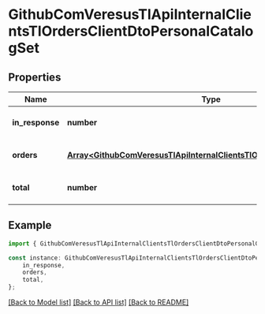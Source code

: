 # GithubComVeresusTlApiInternalClientsTlOrdersClientDtoPersonalCatalogSet


## Properties

Name | Type | Description | Notes
------------ | ------------- | ------------- | -------------
**in_response** | **number** |  | [optional] [default to undefined]
**orders** | [**Array&lt;GithubComVeresusTlApiInternalClientsTlOrdersClientDtoOrderOut&gt;**](GithubComVeresusTlApiInternalClientsTlOrdersClientDtoOrderOut.md) |  | [optional] [default to undefined]
**total** | **number** |  | [optional] [default to undefined]

## Example

```typescript
import { GithubComVeresusTlApiInternalClientsTlOrdersClientDtoPersonalCatalogSet } from './api';

const instance: GithubComVeresusTlApiInternalClientsTlOrdersClientDtoPersonalCatalogSet = {
    in_response,
    orders,
    total,
};
```

[[Back to Model list]](../README.md#documentation-for-models) [[Back to API list]](../README.md#documentation-for-api-endpoints) [[Back to README]](../README.md)
